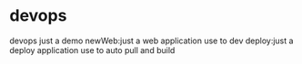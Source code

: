 # devops
devops just a demo
newWeb:just a web application use to dev
deploy:just a deploy application use to auto pull and build
